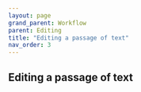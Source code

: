 ```yaml
---
layout: page
grand_parent: Workflow
parent: Editing
title: "Editing a passage of text"
nav_order: 3
---
```



## Editing a passage of text

